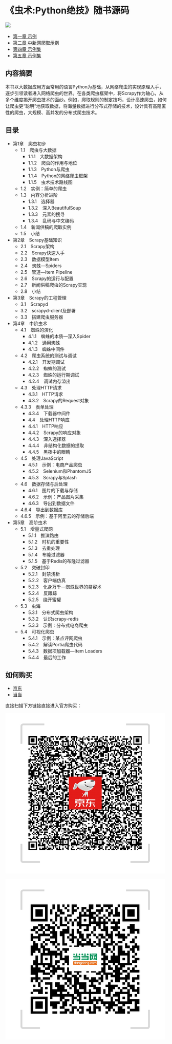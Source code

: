 # 《虫术:Python绝技》随书源码

![](http://download.broadview.com.cn/ScreenShow/18077cbe306e6b1f7bba)

- [第一章 示例](/chapter-1/2-easiest-crawler/)
- [第二章 中新网爬取示例](/chapter-2/)
- [第四章 示例集](/chapter-4/)
- [第五章 示例集](/chapter-5/)


## 内容摘要

本书以大数据应用方面常用的语言Python为基础，从网络爬虫的实现原理入手，逐步引领读者进入网络爬虫的世界。在各类爬虫框架中，将Scrapy作为轴心，从多个维度揭开爬虫技术的面纱。例如，爬取规则的制定技巧，设计高速爬虫，如何让爬虫更“聪明”地获取数据，将海量数据进行分布式存储的技术，设计具有高隐匿性的爬虫，大规模、高并发的分布式爬虫技术。


## 目录

- 第1章　爬虫初步
	- 1.1　爬虫与大数据
		- 1.1.1　大数据架构
		- 1.1.2　爬虫的作用与地位
		- 1.1.3　Python与爬虫
		- 1.1.4　Python的网络爬虫框架
		- 1.1.5　虫术技术路线图
	- 1.2　实例：简单的爬虫
	- 1.3　内容分析进阶
		- 1.3.1　选择器
		- 1.3.2　深入BeautifulSoup
		- 1.3.3　元素的搜寻
		- 1.3.4　乱码与中文编码
	- 1.4　新闻供稿的爬取实例
	- 1.5　小结
- 第2章　Scrapy基础知识
	- 2.1　Scrapy架构
	- 2.2　Scrapy快速入手
	- 2.3　数据模型Item
	- 2.4　蜘蛛—Spiders
	- 2.5　管道—Item Pipeline
	- 2.6　Scrapy的运行与配置
	- 2.7　新闻供稿爬虫的Scrapy实现
	- 2.8　小结
- 第3章　Scrapy的工程管理
	- 3.1　Scrapyd
	- 3.2　scrapyd-client及部署
	- 3.3　搭建爬虫服务器
- 第4章　中阶虫术
	- 4.1　蜘蛛的演化
		- 4.1.1　蜘蛛的本质—深入Spider
		- 4.1.2　通用蜘蛛
		- 4.1.3　蜘蛛中间件
	- 4.2　爬虫系统的测试与调试
		- 4.2.1　开发期调试
		- 4.2.2　蜘蛛的测试
		- 4.2.3　蜘蛛的运行期调试
		- 4.2.4　调试内存溢出
	- 4.3　处理HTTP请求
		- 4.3.1　HTTP请求
		- 4.3.2　Scrapy的Request对象
	- 4.3.3　表单处理
		- 4.3.4　下载器中间件
		- 4.4　处理HTTP响应
		- 4.4.1　HTTP响应
		- 4.4.2　Scrapy的响应对象
		- 4.4.3　深入选择器
		- 4.4.4　非结构化数据的提取
		- 4.4.5　黑夜中的眼睛
	- 4.5　处理JavaScript
		- 4.5.1　示例：电商产品爬虫
		- 4.5.2　Selenium和PhantomJS
		- 4.5.3　Scrapy与Splash
	- 4.6　数据存储与后处理
		- 4.6.1　图片的下载与存储
		- 4.6.2　示例：产品图片采集
		- 4.6.3　导出到数据文件
	- 4.6.4　导出到数据库
	- 4.6.5　示例：基于阿里云的存储后端
- 第5章　高阶虫术
	- 5.1　增量式爬网
		- 5.1.1　推演路由
		- 5.1.2　时机的重要性
		- 5.1.3　去重处理
		- 5.1.4　布隆过滤器
		- 5.1.5　基于Redis的布隆过滤器
	- 5.2　突破封印
		- 5.2.1　封禁浅析
		- 5.2.2　客户端仿真
		- 5.2.3　化身万千—蜘蛛世界的易容术
		- 5.2.4　反跟踪
		- 5.2.5　绕开蜜罐
	- 5.3　虫海
		- 5.3.1　分布式爬虫架构
		- 5.3.2　认识scrapy-redis
		- 5.3.3　示例：分布式电商爬虫
	- 5.4　可视化爬虫
		- 5.4.1　示例：某点评网爬虫
		- 5.4.2　解读Portia爬虫代码
		- 5.4.3　数据项加载器—Item Loaders
		- 5.4.4　最后的工作


## 如何购买

- [京东](https://item.m.jd.com/product/30199829079.html?&utm_source=iosapp&utm_medium=appshare&utm_campaign=t_335139774&utm_term=CopyURL&ad_od=share&ShareTm=PLRc%2B8W5djnPhda6UALr8bLLI3PUIQ/HNwINNRPlfYXtGeaEmy7qCpW0YLtKIKR1s62rHB3YK93nyfxnDqU4AjOftmUmiW12/f6nebIq3sLbtTVJJXFFM64y/%2BPyo3mQPOc/yzF2CMn82LCZ69QthsPOW6n67DAO6J8MVpykp38=)
- [当当](http://product.m.dangdang.com/25306217.html?&unionid=P-101172474m)


直接扫描下方链接直接进入官方购买：

![京东](assets/jd.png)

![当当](assets/dangdang.png)